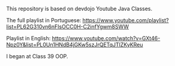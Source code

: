 This repository is based on devdojo Youtube Java Classes.

The full playlist in Portuguese:
https://www.youtube.com/playlist?list=PL62G310vn6nFIsOCC0H-C2infYgwm8SWW

Playlist in English:
https://www.youtube.com/watch?v=GXt46-Npz0Y&list=PL0Un1HNdB4jGKw5szJrQETqJTlZKyKReu

I began at Class 39 OOP.

